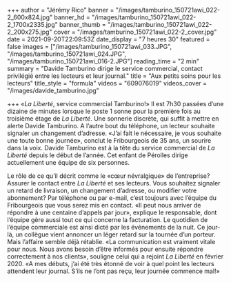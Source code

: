+++
author = "Jérémy Rico"
banner = "/images/tamburino_150721awi_022-2_600x824.jpg"
banner_hd = "/images/tamburino_150721awi_022-2_1700x2335.jpg"
banner_thumb = "/images/tamburino_150721awi_022-2_200x275.jpg"
cover = "/images/tamburino_150721awi_022-2_cover.jpg"
date = 2021-09-20T22:09:53Z
date_display = "7 heures 30"
featured = false
images = ["/images/tamburino_150721awi_033.JPG", "/images/tamburino_150721awi_024.JPG", "/images/tamburino_150721awi_016-2.JPG"]
reading_time = "2 min"
summary = "Davide Tamburino dirige le service commercial, contact privilégié entre les lecteurs et leur journal."
title = "Aux petits soins pour les lecteurs"
title_style = "formula"
videos = "609076019"
videos_cover = "/images/davide_tamburino.jpg"

+++
«_La Liberté_, service commercial Tamburino!» Il est 7h30 passées d’une dizaine de minutes lorsque le poste 1 sonne pour la première fois au troisième étage de _La Liberté_. Une sonnerie discrète, qui suffit à mettre en alerte Davide Tamburino. A l’autre bout du téléphone, un lecteur souhaite signaler un changement d’adresse. «J’ai fait le nécessaire, je vous souhaite une toute bonne journée», conclut le Fribourgeois de 35 ans, un sourire dans la voix. Davide Tamburino est à la tête du service commercial de _La Liberté_ depuis le début de l’année. Cet enfant de Pérolles dirige actuellement une équipe de six personnes.

Le rôle de ce qu’il décrit comme le «cœur névralgique» de l’entreprise? Assurer le contact entre _La Liberté_ et ses lecteurs. Vous souhaitez signaler un retard de livraison, un changement d’adresse, ou modifier votre abonnement? Par téléphone ou par e-mail, c’est toujours avec l’équipe du Fribourgeois que vous serez mis en contact. «Il peut nous arriver de répondre à une centaine d’appels par jour», explique le responsable, dont l’équipe gère aussi tout ce qui concerne la facturation. Le quotidien de l’équipe commerciale est ainsi dicté par les événements de la nuit. Ce jour-là, un collègue vient annoncer un léger retard sur la tournée d’un porteur. Mais l’affaire semble déjà rétablie. «La communication est vraiment vitale pour nous. Nous avons besoin d’être informés pour ensuite répondre correctement à nos clients», souligne celui qui a rejoint _La Liberté_ en février 2020. «A mes débuts, j’ai été très étonné de voir à quel point les lecteurs attendent leur journal. S’ils ne l’ont pas reçu, leur journée commence mal!»